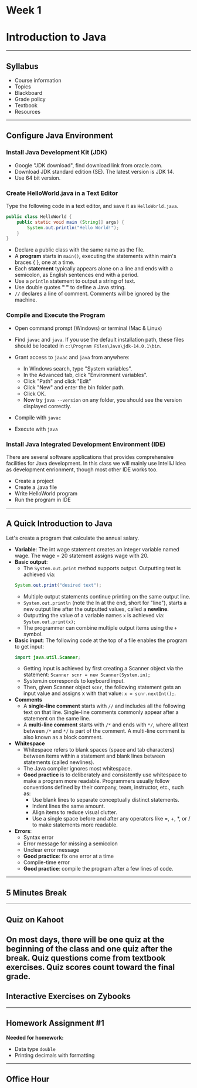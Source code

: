 # Week 1
# Introduction to Java
---
## Syllabus
- Course information
- Topics
- Blackboard
- Grade policy
- Textbook
- Resources
---
## Configure Java Environment
### Install Java Development Kit (JDK)
- Google "JDK download", find download link from oracle.com.
- Download JDK standard edition (SE). The latest version is JDK 14.
- Use 64 bit version.

### Create HelloWorld.java in a Text Editor
Type the following code in a text editor, and save it as `HelloWorld.java`.
```java
public class HelloWorld {
	public static void main (String[] args) {
		System.out.println("Hello World!");
	}
}
```
- Declare a public class with the same name as the file.
- A **program** starts in `main()`, executing the statements within main's braces { }, one at a time.
- Each **statement** typically appears alone on a line and ends with a semicolon, as English sentences end with a period.
- Use a `println` statement to output a string of text.
- Use double quotes **" "** to define a Java string.
- `//` declares a line of comment. Comments will be ignored by the machine.

### Compile and Execute the Program
- Open command prompt (Windows) or terminal (Mac & Linux)
- Find `javac` and `java`. If you use the default installation path, these files should be located in `c:\Program Files\Java\jdk-14.0.1\bin`.
- Grant access to `javac` and `java` from anywhere:
	- In Windows search, type "System variables".
	- In the Advanced tab, click "Environment variables".
	- Click "Path" and click "Edit"
	- Click "New" and enter the bin folder path.
	- Click OK.
	- Now try `java --version` on any folder, you should see the version displayed correctly.
	
- Compile with `javac`
- Execute with `java`

### Install Java Integrated Development Environment (IDE)
There are several software applications that provides comprehensive facilities for Java development. In this class we will mainly use IntelliJ Idea as development enrionment, though most other IDE works too.
- Create a project
- Create a .java file
- Write HelloWorld program
- Run the program in IDE
---
## A Quick Introduction to Java
Let's create a program that calculate the annual salary.

- **Variable**: The int wage statement creates an integer variable named wage. The wage = 20 statement assigns wage with 20.
- **Basic output**:
  - The `System.out.print` method supports output. Outputting text is achieved via: 
  ```java
  System.out.print("desired text");
  ```
  - Multiple output statements continue printing on the same output line.
  - `System.out.println` (note the ln at the end, short for "line"), starts a new output line after the outputted values, called a **newline**.
  - Outputting the value of a variable names `x` is achieved via: `System.out.print(x);`
  - The programmer can combine multiple output items using the `+` symbol.
- **Basic input**: The following code at the top of a file enables the program to get input: 
  ```java
  import java.util.Scanner;
  ```
  - Getting input is achieved by first creating a Scanner object via the statement: `Scanner scnr = new Scanner(System.in);`
  - System.in corresponds to keyboard input. 
  - Then, given Scanner object `scnr`, the following statement gets an input value and assigns x with that value: `x = scnr.nextInt();`.
- **Comments**
  - A **single-line comment** starts with `//` and includes all the following text on that line. Single-line comments commonly appear after a statement on the same line.
  - A **multi-line comment** starts with `/*` and ends with `*/`, where all text between `/*` and `*/` is part of the comment. A multi-line comment is also known as a block comment.
- **Whitespace**
  - Whitespace refers to blank spaces (space and tab characters) between items within a statement and blank lines between statements (called newlines). 
  - The Java compiler ignores most whitespace.
  - **Good practice** is to deliberately and consistently use whitespace to make a program more readable. Programmers usually follow conventions defined by their company, team, instructor, etc., such as:
    - Use blank lines to separate conceptually distinct statements.
    - Indent lines the same amount.
    - Align items to reduce visual clutter.
    - Use a single space before and after any operators like =, +, *, or / to make statements more readable.
- **Errors**:
  - Syntax error
  - Error message for missing a semicolon
  - Unclear error message
  - **Good practice**: fix one error at a time
  - Compile-time error
  - **Good practice**: compile the program after a few lines of code.
---
## 5 Minutes Break

---
## Quiz on Kahoot
On most days, there will be one quiz at the beginning of the class and one quiz after the break. Quiz questions come from textbook exercises. Quiz scores count toward the final grade.
---
## Interactive Exercises on Zybooks
---
## Homework Assignment #1
**Needed for homework:**
- Data type `double`
- Printing decimals with formatting
---
## Office Hour
